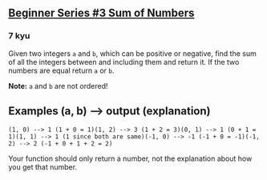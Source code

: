 <h2><a href=https://www.codewars.com/kata/55f2b110f61eb01779000053/train/java/67fa50291fd782d51fbd4ee4 target="_blank">Beginner Series #3 Sum of Numbers</a></h2><h3>7 kyu</h3><p>Given two integers <code>a</code> and <code>b</code>, which can be positive or negative, find the sum of all the integers between and including them and return it. If the two numbers are equal return <code>a</code> or <code>b</code>.</p><p><strong>Note:</strong> <code>a</code> and <code>b</code> are not ordered!</p><h2 id="examples-a-b----output-explanation">Examples (a, b) --&gt; output (explanation)</h2><pre><code>(1, 0) --&gt; 1 (1 + 0 = 1)(1, 2) --&gt; 3 (1 + 2 = 3)(0, 1) --&gt; 1 (0 + 1 = 1)(1, 1) --&gt; 1 (1 since both are same)(-1, 0) --&gt; -1 (-1 + 0 = -1)(-1, 2) --&gt; 2 (-1 + 0 + 1 + 2 = 2)</code></pre><p>Your function should only return a number, not the explanation about how you get that number.</p>